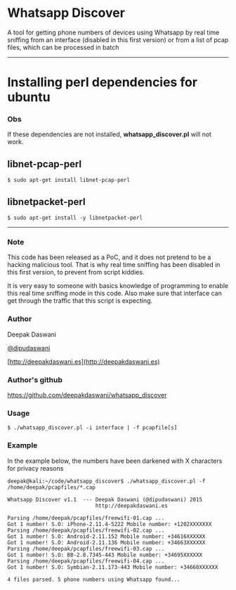 # Whatsapp Discover

A tool for getting phone numbers of devices using Whatsapp by real time sniffing from an interface (disabled in this first version) or from a list of pcap files, which can be processed in batch

---

# Installing perl dependencies for ubuntu
### Obs

If these dependencies are not installed, **whatsapp_discover.pl** will not work.

## libnet-pcap-perl
	$ sudo apt-get install libnet-pcap-perl
## libnetpacket-perl
	$ sudo apt-get install -y libnetpacket-perl
---
### Note 

This code has been released as a PoC, and it does not pretend to be a hacking malicious tool. That is why real time sniffing has been disabled in this first version, to prevent from script kiddies. 

It is very easy to someone with basics knowledge of programming to enable this real time sniffing mode in this code. Also make sure that interface can get through the traffic that this script is expecting.


### Author

Deepak Daswani 

[@dipudaswani](http://twitter.com/dipudaswani)

[http://deepakdaswani.es](http://deepakdaswani.es)

### Author's github
https://github.com/deepakdaswani/whatsapp_discover

### Usage

	$ ./whatsapp_discover.pl -i interface | -f pcapfile[s]

### Example

In the example below, the numbers have been darkened with X characters for privacy reasons

	deepak@kali:~/code/whatsapp_discover$ ./whatsapp_discover.pl -f /home/deepak/pcapfiles/*.cap
	
	Whatsapp Discover v1.1  --- Deepak Daswani (@dipudaswani) 2015
	                            http://deepakdaswani.es 
	
	Parsing /home/deepak/pcapfiles/freewifi-01.cap ...
	Got 1 number! S.O: iPhone-2.11.4-5222 Mobile number: +1202XXXXXXX
	Parsing /home/deepak/pcapfiles/freewifi-02.cap ...
	Got 1 number! S.O: Android-2.11.152 Mobile number: +34616XXXXXX
	Got 1 number! S.O: Android-2.11.136 Mobile number: +34663XXXXXX
	Parsing /home/deepak/pcapfiles/freewifi-03.cap ...
	Got 1 number! S.O: BB-2.8.7345-443 Mobile number: +34695XXXXXX
	Parsing /home/deepak/pcapfiles/freewifi-04.cap ...
	Got 1 number! S.O: Symbian-2.11.173-443 Mobile number: +34660XXXXXX
	
	4 files parsed. 5 phone numbers using Whatsapp found...





